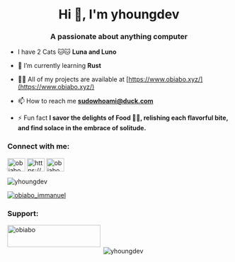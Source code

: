 <h1 align="center">Hi 👋, I'm yhoungdev</h1>
<h3 align="center">A passionate about anything computer</h3>


- I have 2 Cats 🐱🐱 **Luna and Luno**

- 🌱 I’m currently learning **Rust**

- 👨‍💻 All of my projects are available at [https://www.obiabo.xyz/](https://www.obiabo.xyz/)

- 📫 How to reach me **sudowhoami@duck.com**

- ⚡ Fun fact **I savor the delights of Food 🍲🥘, relishing each flavorful bite, and find solace in the embrace of solitude.**

<h3 align="left">Connect with me:</h3>
<p align="left">
<a href="https://twitter.com/obiabo_immanuel" target="blank"><img align="center" src="https://raw.githubusercontent.com/rahuldkjain/github-profile-readme-generator/master/src/images/icons/Social/twitter.svg" alt="obiabo_immanuel" height="30" width="40" /></a>
<a href="https://linkedin.com/in/https://www.linkedin.com/in/obiabo-emmanuel-5a66371aa/" target="blank"><img align="center" src="https://raw.githubusercontent.com/rahuldkjain/github-profile-readme-generator/master/src/images/icons/Social/linked-in-alt.svg" alt="https://www.linkedin.com/in/obiabo-emmanuel-5a66371aa/" height="30" width="40" /></a>
<a href="https://discord.gg/obiabo" target="blank"><img align="center" src="https://raw.githubusercontent.com/rahuldkjain/github-profile-readme-generator/master/src/images/icons/Social/discord.svg" alt="obiabo" height="30" width="40" /></a>
</p>

<p align="left"> <img src="https://komarev.com/ghpvc/?username=yhoungdev&label=Profile%20views&color=0e75b6&style=flat" alt="yhoungdev" /> </p>



<p align="left"> <a href="https://twitter.com/obiabo_immanuel" target="blank"><img src="https://img.shields.io/twitter/follow/obiabo_immanuel?logo=twitter&style=for-the-badge" alt="obiabo_immanuel" /></a> </p>

<h3 align="left">Support:</h3>
<p><a href="https://www.buymeacoffee.com/obiabo"> <img align="left" src="https://cdn.buymeacoffee.com/buttons/v2/default-yellow.png" height="50" width="210" alt="obiabo" /></a></p><br><br>

<p>&nbsp;<img align="center" src="https://github-readme-stats.vercel.app/api?username=yhoungdev&show_icons=true&locale=en" alt="yhoungdev" /></p>
